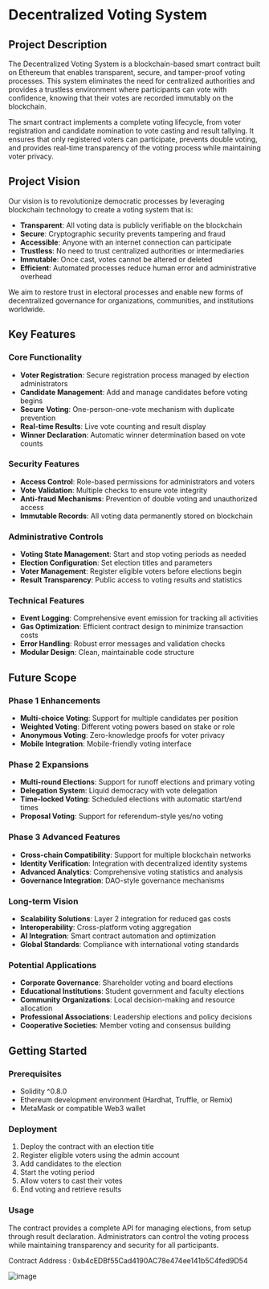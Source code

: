 # Decentralized Voting System

## Project Description

The Decentralized Voting System is a blockchain-based smart contract built on Ethereum that enables transparent, secure, and tamper-proof voting processes. This system eliminates the need for centralized authorities and provides a trustless environment where participants can vote with confidence, knowing that their votes are recorded immutably on the blockchain.

The smart contract implements a complete voting lifecycle, from voter registration and candidate nomination to vote casting and result tallying. It ensures that only registered voters can participate, prevents double voting, and provides real-time transparency of the voting process while maintaining voter privacy.

## Project Vision

Our vision is to revolutionize democratic processes by leveraging blockchain technology to create a voting system that is:

- **Transparent**: All voting data is publicly verifiable on the blockchain
- **Secure**: Cryptographic security prevents tampering and fraud
- **Accessible**: Anyone with an internet connection can participate
- **Trustless**: No need to trust centralized authorities or intermediaries  
- **Immutable**: Once cast, votes cannot be altered or deleted
- **Efficient**: Automated processes reduce human error and administrative overhead

We aim to restore trust in electoral processes and enable new forms of decentralized governance for organizations, communities, and institutions worldwide.

## Key Features

### Core Functionality
- **Voter Registration**: Secure registration process managed by election administrators
- **Candidate Management**: Add and manage candidates before voting begins
- **Secure Voting**: One-person-one-vote mechanism with duplicate prevention
- **Real-time Results**: Live vote counting and result display
- **Winner Declaration**: Automatic winner determination based on vote counts

### Security Features
- **Access Control**: Role-based permissions for administrators and voters
- **Vote Validation**: Multiple checks to ensure vote integrity
- **Anti-fraud Mechanisms**: Prevention of double voting and unauthorized access
- **Immutable Records**: All voting data permanently stored on blockchain

### Administrative Controls
- **Voting State Management**: Start and stop voting periods as needed
- **Election Configuration**: Set election titles and parameters
- **Voter Management**: Register eligible voters before elections begin
- **Result Transparency**: Public access to voting results and statistics

### Technical Features
- **Event Logging**: Comprehensive event emission for tracking all activities
- **Gas Optimization**: Efficient contract design to minimize transaction costs
- **Error Handling**: Robust error messages and validation checks
- **Modular Design**: Clean, maintainable code structure

## Future Scope

### Phase 1 Enhancements
- **Multi-choice Voting**: Support for multiple candidates per position
- **Weighted Voting**: Different voting powers based on stake or role
- **Anonymous Voting**: Zero-knowledge proofs for voter privacy
- **Mobile Integration**: Mobile-friendly voting interface

### Phase 2 Expansions  
- **Multi-round Elections**: Support for runoff elections and primary voting
- **Delegation System**: Liquid democracy with vote delegation
- **Time-locked Voting**: Scheduled elections with automatic start/end times
- **Proposal Voting**: Support for referendum-style yes/no voting

### Phase 3 Advanced Features
- **Cross-chain Compatibility**: Support for multiple blockchain networks
- **Identity Verification**: Integration with decentralized identity systems
- **Advanced Analytics**: Comprehensive voting statistics and analysis
- **Governance Integration**: DAO-style governance mechanisms

### Long-term Vision
- **Scalability Solutions**: Layer 2 integration for reduced gas costs
- **Interoperability**: Cross-platform voting aggregation
- **AI Integration**: Smart contract automation and optimization
- **Global Standards**: Compliance with international voting standards

### Potential Applications
- **Corporate Governance**: Shareholder voting and board elections
- **Educational Institutions**: Student government and faculty elections
- **Community Organizations**: Local decision-making and resource allocation
- **Professional Associations**: Leadership elections and policy decisions
- **Cooperative Societies**: Member voting and consensus building

## Getting Started

### Prerequisites
- Solidity ^0.8.0
- Ethereum development environment (Hardhat, Truffle, or Remix)
- MetaMask or compatible Web3 wallet

### Deployment
1. Deploy the contract with an election title
2. Register eligible voters using the admin account
3. Add candidates to the election
4. Start the voting period
5. Allow voters to cast their votes
6. End voting and retrieve results

### Usage
The contract provides a complete API for managing elections, from setup through result declaration. Administrators can control the voting process while maintaining transparency and security for all participants.

Contract Address : 0xb4cEDBf55Cad4190AC78e474ee141b5C4fed9D54

![image](https://github.com/user-attachments/assets/ad4782b7-dc81-430d-bc80-5a6ec76b1654)
